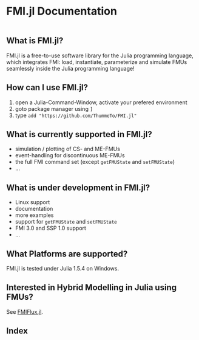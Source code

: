 # FMI.jl Documentation

```@contents
```

## What is FMI.jl?
FMI.jl is a free-to-use software library for the Julia programming language, which integrates FMI: load, instantiate, parameterize and simulate FMUs seamlessly inside the Julia programming language!

## How can I use FMI.jl?
1. open a Julia-Command-Window, activate your prefered environment
1. goto package manager using ```]```
1. type ```add "https://github.com/ThummeTo/FMI.jl"```

## What is currently supported in FMI.jl?
- simulation / plotting of CS- and ME-FMUs
- event-handling for discontinuous ME-FMUs
- the full FMI command set (except ```getFMUState``` and ```setFMUState```)
- ...

## What is under development in FMI.jl?
- Linux support
- documentation
- more examples
- support for ```getFMUState``` and ```setFMUState```
- FMI 3.0 and SSP 1.0 support
- ...

## What Platforms are supported?
FMI.jl is tested under Julia 1.5.4 on Windows.

## Interested in Hybrid Modelling in Julia using FMUs?
See [FMIFlux.jl](https://github.com/ThummeTo/FMIFlux.jl).



## Index

```@index
```
